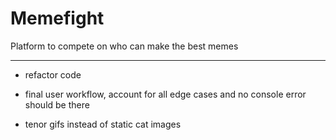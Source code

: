 # Memefight

Platform to compete on who can make the best memes

---

- refactor code
- final user workflow, account for all edge cases and no console error should be there

- tenor gifs instead of static cat images